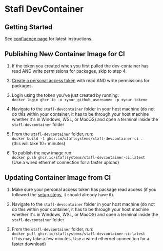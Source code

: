 # Stafl DevContainer

## Getting Started

See [confluence page](https://staflsystems.atlassian.net/wiki/spaces/EM/pages/196673537/Stafl+DevContainer) for latest instructions.

## Publishing New Container Image for CI

1. If the token you created when you first pulled the dev-container has read AND write permissions for packages, skip to step 4.

2. [Create a personal access token](https://docs.github.com/en/authentication/keeping-your-account-and-data-secure/creating-a-personal-access-token) with read AND write permissions for packages.

3. Login using the token you've just created by running:  
`docker login ghcr.io -u <your_github_username> -p <your token>`

4. Navigate to the `stafl-devcontainer` folder in your host machine (do not do this within your container, it has to be through your host machine whether it's in Windows, WSL, or MacOS) and open a terminal inside the `stafl-devcontainer` folder

5. From the `stafl-devcontainer` folder, run:  
`docker build -t ghcr.io/staflsystems/stafl-devcontainer-ci .`  
(this will take 10+ minutes)

6. To publish the new image run:  
`docker push ghcr.io/staflsystems/stafl-devcontainer-ci:latest`  
(Use a wired ethernet connection for a faster upload)

## Updating Container Image from CI

1. Make sure your personal access token has package read access (if you followed the [setup steps](https://staflsystems.atlassian.net/wiki/spaces/EM/pages/196673537/Stafl+DevContainer), it should already have it).

2. Navigate to the `stafl-devcontainer` folder in your host machine (do not do this within your container, it has to be through your host machine whether it's in Windows, WSL, or MacOS) and open a terminal inside the `stafl-devcontainer` folder

3. From the `stafl-devcontainer` folder, run:  
`docker pull ghcr.io/staflsystems/stafl-devcontainer-ci:latest`  
(This may take a few minutes. Use a wired ethernet connection for a faster download)

